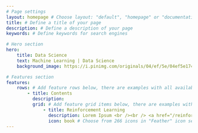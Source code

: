 ```yaml
---
# Page settings
layout: homepage # Choose layout: "default", "homepage" or "documentation-archive"
title: # Define a title of your page
description: # Define a description of your page
keywords: # Define keywords for search engines

# Hero section
hero:
    title: Data Science 
    text: Machine Learning | Data Science
    background_image: https://i.pinimg.com/originals/04/ef/5e/04ef5e1743f2123165f573616c533885.jpg

# Features section
features:
    rows: # Add feature rows below, there are examples with all available options
        - title: Contents
          description: 
          grid: # Add feature grid items below, there are examples with all available options
              - title: Reinforcement Learning
                description: Lorem Ipsum <br /><br /> <a href="/reinforcement-learning">Explore More</a>
                icon: book # Choose from 266 icons in "Feather" icon set, list of all icons is available here - https://feathericons.com
---
```

